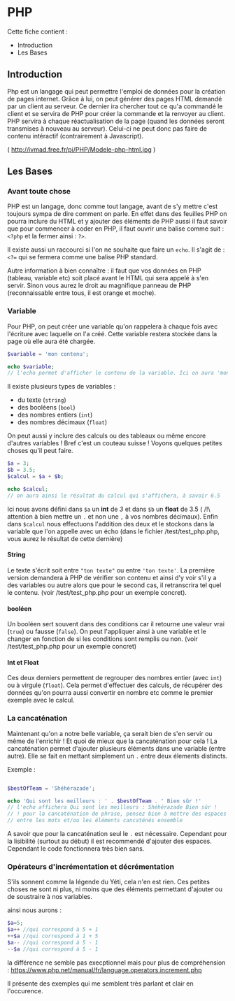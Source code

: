 # PHP

Cette fiche contient :

- Introduction
- Les Bases

## Introduction

Php est un langage qui peut permettre l'emploi de données pour la création de pages internet. Grâce à lui, on peut générer des pages HTML demandé par un client au serveur. Ce dernier ira chercher tout ce qu'a commandé le client et se servira de PHP pour créer la commande et la renvoyer au client. PHP servira à chaque réactualisation de la page (quand les données seront transmises à nouveau au serveur). Celui-ci ne peut donc pas faire de contenu intéractif (contrairement à Javascript).

( http://ivmad.free.fr/pi/PHP/Modele-php-html.jpg )

## Les Bases

### Avant toute chose

PHP est un langage, donc comme tout langage, avant de s'y mettre c'est toujours sympa de dire comment on parle. En effet dans des feuilles PHP on pourra inclure du HTML et y ajouter des éléments de PHP aussi il faut savoir que pour commencer à coder en PHP, il faut ouvrir une balise comme suit : `<?php` et la fermer ainsi : `?>`.

Il existe aussi un raccourci si l'on ne souhaite que faire un `echo`. Il s'agit de : `<?=` qui se fermera comme une balise PHP standard.

Autre information à bien connaître : il faut que vos données en PHP (tableau, variable etc) soit placé avant le HTML qui sera appelé à s'en servir. Sinon vous aurez le droit au magnifique panneau de PHP (reconnaissable entre tous, il est orange et moche).

### Variable

Pour PHP, on peut créer une variable qu'on rappelera à chaque fois avec l'écriture avec laquelle on l'a créé. Cette variable restera stockée dans la page où elle aura été chargée.

```php
$variable = 'mon contenu';

echo $variable;
// l'echo permet d'afficher le contenu de la variable. Ici on aura 'mon contenu' qui s'affichera
```

Il existe plusieurs types de variables :

- du texte (`string`)
- des booléens (`bool`)
- des nombres entiers (`int`)
- des nombres décimaux (`float`)

On peut aussi y inclure des calculs ou des tableaux ou même encore d'autres variables ! Bref c'est un couteau suisse ! Voyons quelques petites choses qu'il peut faire.

```php
$a = 3;
$b = 3.5;
$calcul = $a + $b;

echo $calcul;
// on aura ainsi le résultat du calcul qui s'affichera, à savoir 6.5

```

Ici nous avons défini dans `$a` un **int** de *3* et dans `$b` un **float** de 3.5 ( /!\ attention à bien mettre un `.` et non une `,` à vos nombres décimaux). Enfin dans `$calcul` nous effectuons l'addition des deux et le stockons dans la variable que l'on appelle avec un écho (dans le fichier /test/test_php.php, vous aurez le résultat de cette dernière)

#### String

Le texte s'écrit soit entre `"ton texte"` ou entre `'ton texte'`. La première version demandera à PHP de vérifier son contenu et ainsi d'y voir s'il y a des variables ou autre alors que pour le second cas, il retranscrira tel quel le contenu. (voir /test/test_php.php pour un exemple concret).

#### booléen

Un booléen sert souvent dans des conditions car il retourne une valeur vrai (`true`) ou fausse (`false`). On peut l'appliquer ainsi à une variable et le changer en fonction de si les conditions sont remplis ou non. (voir /test/test_php.php pour un exemple concret)

#### Int et Float

Ces deux derniers permettent de regrouper des nombres entier (avec `int`) ou à virgule (`float`). Cela permet d'effectuer des calculs, de récupérer des données qu'on pourra aussi convertir en nombre etc comme le premier exemple avec le calcul.

### La cancaténation

Maintenant qu'on a notre belle variable, ça serait bien de s'en servir ou même de l'enrichir ! Et quoi de mieux que la cancaténation pour cela ! La cancaténation permet d'ajouter plusieurs éléments dans une variable (entre autre). Elle se fait en mettant simplement un `.` entre deux élements distincts.

Exemple :

```php

$bestOfTeam = 'Shéhérazade';

echo 'Qui sont les meilleurs : ' . $bestOfTeam . ' Bien sûr !'
// l'echo affichera Qui sont les meilleurs : Shéhérazade Bien sûr !
// ! pour la cancaténation de phrase, pensez bien à mettre des espaces car PHP ne les fait pas de lui-même
// entre les mots et/ou les éléments cancaténés ensemble
```

A savoir que pour la cancaténation seul le `.` est nécessaire. Cependant pour la lisibilité (surtout au début) il est recommendé d'ajouter des espaces. Cependant le code fonctionnera très bien sans.

### Opérateurs d'incrémentation et décrémentation

S'ils sonnent comme la légende du Yéti, cela n'en est rien. Ces petites choses ne sont ni plus, ni moins que des éléments permettant d'ajouter ou de soustraire à nos variables.

ainsi nous aurons :

```php
$a=5;
$a++ //qui correspond à 5 + 1
++$a //qui correspond à 1 + 5
$a-- //qui correspond à 5 - 1
--$a //qui correspond à 5 - 1
```

la différence ne semble pas execptionnel mais pour plus de compréhension : https://www.php.net/manual/fr/language.operators.increment.php

Il présente des exemples qui me semblent très parlant et clair en l'occurence.